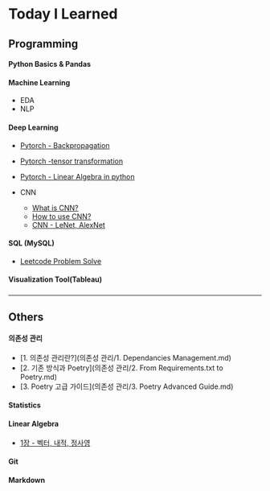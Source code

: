 # Today I Learned



## Programming

#### Python Basics & Pandas

#### Machine Learning

- EDA
- NLP

#### Deep Learning

- [Pytorch - Backpropagation](https://github.com/JHyuk2/TIL/blob/master/Deep%20Learning/Pytorch%20-%20Backpropagation.md)

- [Pytorch -tensor transformation](https://github.com/JHyuk2/TIL/blob/master/Deep%20Learning/Pytorch%20-%20tensor_transformation.md)

- [Pytorch - Linear Algebra in python](https://github.com/JHyuk2/TIL/blob/master/Deep%20Learning/Pytorch%20-%20Linear_Algebra_in_python.md)

- CNN
  - [What is CNN?](https://github.com/JHyuk2/TIL/blob/master/Deep%20Learning/CNN/(1)%20Lecture%2011.%20CNN%20%EC%9D%B4%ED%95%B4%ED%95%98%EA%B8%B0.md)
  - [How to use CNN?](https://github.com/JHyuk2/TIL/blob/master/Deep%20Learning/CNN/(2)%20Lecture%2011.%20CNN%20%EC%9D%B4%EB%A1%A0.md)
  - [CNN - LeNet, AlexNet](https://github.com/JHyuk2/TIL/blob/master/Deep%20Learning/CNN/(4)%20Lecture%2011.%20CNN%20%EC%9D%B4%EB%A1%A0-LeNet%2C%20AlexNet.md)


#### SQL (MySQL)
  - [Leetcode Problem Solve](https://github.com/JHyuk2/TIL/tree/master/SQL/Leetcode)
#### Visualization Tool(Tableau)

### 

---



## Others

#### 의존성 관리

- [1. 의존성 관리란?](의존성 관리/1. Dependancies Management.md)
- [2. 기존 방식과 Poetry](의존성 관리/2. From Requirements.txt to Poetry.md)
- [3. Poetry 고급 가이드](의존성 관리/3. Poetry Advanced Guide.md)

#### Statistics

#### Linear Algebra

- [1장 - 벡터, 내적, 정사영](https://github.com/JHyuk2/TIL/blob/39a56969d9c1480189a21e9b41e9727d4bc1fb7a/Linear%20Algebra/1%EC%9E%A5-%EB%B2%A1%ED%84%B0%2C%EB%82%B4%EC%A0%81%2C%EC%A0%95%EC%82%AC%EC%98%81/%EC%84%A0%ED%98%95%EB%8C%80%EC%88%981%EC%9E%A5%20-%20%EB%B2%A1%ED%84%B0%2C%20%EB%82%B4%EC%A0%81%2C%20%EC%A0%95%EC%82%AC%EC%98%81.md)

#### Git

#### Markdown

#### 
